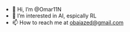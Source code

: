 - 👋 Hi, I’m @Omar11N
- 👀 I’m interested in AI, espically RL
- 📫 How to reach me at obaiazed@gmail.com

<!---
Omar11N/Omar11N is a ✨ special ✨ repository because its `README.md` (this file) appears on your GitHub profile.
You can click the Preview link to take a look at your changes.
--->
